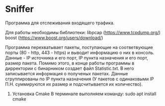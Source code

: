 # Sniffer

Программа для отслеживания входящего трафика.

Для работы необходимы библиотеки: 
      libpcap (https://www.tcpdump.org/)
      boost (https://www.boost.org/users/download/)
      
Программа перехватывает пакеты, поступающие на соответвующие порты (80 - http, 443 - https) и выводит информацию о них в консоль.
Данные - IP источника и его порт, IP пункта назначения и его порт, размер пакета.
Помимо этого, в конце работы программы в дирректории с бинарником создает файл Statistic.txt. В него записывается информация о полученых пакетах. Данные сгруппированы по IP пункта назначения (У пакетов с одинаковыми IP П.Н. суммируются их размер и подсчитывается их количество).

1) Установка Cmake
      В терминале выполняем команду: sudo apt install cmake
